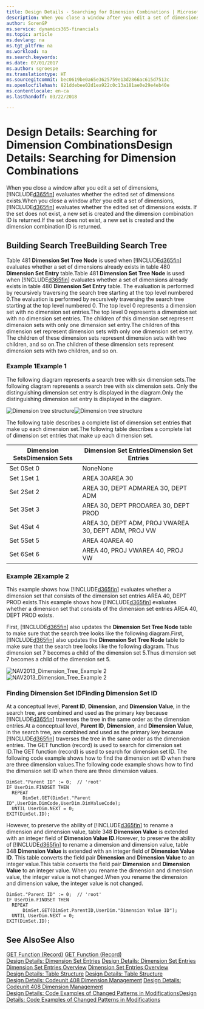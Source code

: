 ```yaml
---
title: Design Details - Searching for Dimension Combinations | Microsoft Docs
description: When you close a window after you edit a set of dimensions, Finance and Operations, Business edition evaluates whether the edited set of dimensions exists. If the set does not exist, a new set is created and the dimension combination ID is returned.
author: SorenGP
ms.service: dynamics365-financials
ms.topic: article
ms.devlang: na
ms.tgt_pltfrm: na
ms.workload: na
ms.search.keywords: 
ms.date: 07/01/2017
ms.author: sgroespe
ms.translationtype: HT
ms.sourcegitcommit: bec0619be0a65e3625759e13d2866ac615d7513c
ms.openlocfilehash: 821ddebee02d1ea922c0c13a181ae0e29e4eb40e
ms.contentlocale: en-ca
ms.lasthandoff: 03/22/2018

---
```

# <a name="design-details-searching-for-dimension-combinations"></a><span data-ttu-id="164c8-104">Design Details: Searching for Dimension Combinations</span><span class="sxs-lookup"><span data-stu-id="164c8-104">Design Details: Searching for Dimension Combinations</span></span>
<span data-ttu-id="164c8-105">When you close a window after you edit a set of dimensions, [!INCLUDE[d365fin](includes/d365fin_md.md)] evaluates whether the edited set of dimensions exists.</span><span class="sxs-lookup"><span data-stu-id="164c8-105">When you close a window after you edit a set of dimensions, [!INCLUDE[d365fin](includes/d365fin_md.md)] evaluates whether the edited set of dimensions exists.</span></span> <span data-ttu-id="164c8-106">If the set does not exist, a new set is created and the dimension combination ID is returned.</span><span class="sxs-lookup"><span data-stu-id="164c8-106">If the set does not exist, a new set is created and the dimension combination ID is returned.</span></span>  

## <a name="building-search-tree"></a><span data-ttu-id="164c8-107">Building Search Tree</span><span class="sxs-lookup"><span data-stu-id="164c8-107">Building Search Tree</span></span>  
 <span data-ttu-id="164c8-108">Table 481 **Dimension Set Tree Node** is used when [!INCLUDE[d365fin](includes/d365fin_md.md)] evaluates whether a set of dimensions already exists in table 480 **Dimension Set Entry** table.</span><span class="sxs-lookup"><span data-stu-id="164c8-108">Table 481 **Dimension Set Tree Node** is used when [!INCLUDE[d365fin](includes/d365fin_md.md)] evaluates whether a set of dimensions already exists in table 480 **Dimension Set Entry** table.</span></span> <span data-ttu-id="164c8-109">The evaluation is performed by recursively traversing the search tree starting at the top level numbered 0.</span><span class="sxs-lookup"><span data-stu-id="164c8-109">The evaluation is performed by recursively traversing the search tree starting at the top level numbered 0.</span></span> <span data-ttu-id="164c8-110">The top level 0 represents a dimension set with no dimension set entries.</span><span class="sxs-lookup"><span data-stu-id="164c8-110">The top level 0 represents a dimension set with no dimension set entries.</span></span> <span data-ttu-id="164c8-111">The children of this dimension set represent dimension sets with only one dimension set entry.</span><span class="sxs-lookup"><span data-stu-id="164c8-111">The children of this dimension set represent dimension sets with only one dimension set entry.</span></span> <span data-ttu-id="164c8-112">The children of these dimension sets represent dimension sets with two children, and so on.</span><span class="sxs-lookup"><span data-stu-id="164c8-112">The children of these dimension sets represent dimension sets with two children, and so on.</span></span>  

### <a name="example-1"></a><span data-ttu-id="164c8-113">Example 1</span><span class="sxs-lookup"><span data-stu-id="164c8-113">Example 1</span></span>  
 <span data-ttu-id="164c8-114">The following diagram represents a search tree with six dimension sets.</span><span class="sxs-lookup"><span data-stu-id="164c8-114">The following diagram represents a search tree with six dimension sets.</span></span> <span data-ttu-id="164c8-115">Only the distinguishing dimension set entry is displayed in the diagram.</span><span class="sxs-lookup"><span data-stu-id="164c8-115">Only the distinguishing dimension set entry is displayed in the diagram.</span></span>  

 <span data-ttu-id="164c8-116">![Dimension tree structure](media/nav2013_dimension_tree.png "NAV2013_Dimension_Tree")</span><span class="sxs-lookup"><span data-stu-id="164c8-116">![Dimension tree structure](media/nav2013_dimension_tree.png "NAV2013_Dimension_Tree")</span></span>  

 <span data-ttu-id="164c8-117">The following table describes a complete list of dimension set entries that make up each dimension set.</span><span class="sxs-lookup"><span data-stu-id="164c8-117">The following table describes a complete list of dimension set entries that make up each dimension set.</span></span>  

|<span data-ttu-id="164c8-118">Dimension Sets</span><span class="sxs-lookup"><span data-stu-id="164c8-118">Dimension Sets</span></span>|<span data-ttu-id="164c8-119">Dimension Set Entries</span><span class="sxs-lookup"><span data-stu-id="164c8-119">Dimension Set Entries</span></span>|  
|--------------------|---------------------------|  
|<span data-ttu-id="164c8-120">Set 0</span><span class="sxs-lookup"><span data-stu-id="164c8-120">Set 0</span></span>|<span data-ttu-id="164c8-121">None</span><span class="sxs-lookup"><span data-stu-id="164c8-121">None</span></span>|  
|<span data-ttu-id="164c8-122">Set 1</span><span class="sxs-lookup"><span data-stu-id="164c8-122">Set 1</span></span>|<span data-ttu-id="164c8-123">AREA 30</span><span class="sxs-lookup"><span data-stu-id="164c8-123">AREA 30</span></span>|  
|<span data-ttu-id="164c8-124">Set 2</span><span class="sxs-lookup"><span data-stu-id="164c8-124">Set 2</span></span>|<span data-ttu-id="164c8-125">AREA 30, DEPT ADM</span><span class="sxs-lookup"><span data-stu-id="164c8-125">AREA 30, DEPT ADM</span></span>|  
|<span data-ttu-id="164c8-126">Set 3</span><span class="sxs-lookup"><span data-stu-id="164c8-126">Set 3</span></span>|<span data-ttu-id="164c8-127">AREA 30, DEPT PROD</span><span class="sxs-lookup"><span data-stu-id="164c8-127">AREA 30, DEPT PROD</span></span>|  
|<span data-ttu-id="164c8-128">Set 4</span><span class="sxs-lookup"><span data-stu-id="164c8-128">Set 4</span></span>|<span data-ttu-id="164c8-129">AREA 30, DEPT ADM, PROJ VW</span><span class="sxs-lookup"><span data-stu-id="164c8-129">AREA 30, DEPT ADM, PROJ VW</span></span>|  
|<span data-ttu-id="164c8-130">Set 5</span><span class="sxs-lookup"><span data-stu-id="164c8-130">Set 5</span></span>|<span data-ttu-id="164c8-131">AREA 40</span><span class="sxs-lookup"><span data-stu-id="164c8-131">AREA 40</span></span>|  
|<span data-ttu-id="164c8-132">Set 6</span><span class="sxs-lookup"><span data-stu-id="164c8-132">Set 6</span></span>|<span data-ttu-id="164c8-133">AREA 40, PROJ VW</span><span class="sxs-lookup"><span data-stu-id="164c8-133">AREA 40, PROJ VW</span></span>|  

### <a name="example-2"></a><span data-ttu-id="164c8-134">Example 2</span><span class="sxs-lookup"><span data-stu-id="164c8-134">Example 2</span></span>  
 <span data-ttu-id="164c8-135">This example shows how [!INCLUDE[d365fin](includes/d365fin_md.md)] evaluates whether a dimension set that consists of the dimension set entries AREA 40, DEPT PROD exists.</span><span class="sxs-lookup"><span data-stu-id="164c8-135">This example shows how [!INCLUDE[d365fin](includes/d365fin_md.md)] evaluates whether a dimension set that consists of the dimension set entries AREA 40, DEPT PROD exists.</span></span>  

 <span data-ttu-id="164c8-136">First, [!INCLUDE[d365fin](includes/d365fin_md.md)] also updates the **Dimension Set Tree Node** table to make sure that the search tree looks like the following diagram.</span><span class="sxs-lookup"><span data-stu-id="164c8-136">First, [!INCLUDE[d365fin](includes/d365fin_md.md)] also updates the **Dimension Set Tree Node** table to make sure that the search tree looks like the following diagram.</span></span> <span data-ttu-id="164c8-137">Thus dimension set 7 becomes a child of the dimension set 5.</span><span class="sxs-lookup"><span data-stu-id="164c8-137">Thus dimension set 7 becomes a child of the dimension set 5.</span></span>  

 <span data-ttu-id="164c8-138">![NAV2013&#95;Dimension&#95;Tree&#95;Example 2](media/nav2013_dimension_tree_example2.png "NAV2013_Dimension_Tree_Example2")</span><span class="sxs-lookup"><span data-stu-id="164c8-138">![NAV2013&#95;Dimension&#95;Tree&#95;Example 2](media/nav2013_dimension_tree_example2.png "NAV2013_Dimension_Tree_Example2")</span></span>  

### <a name="finding-dimension-set-id"></a><span data-ttu-id="164c8-139">Finding Dimension Set ID</span><span class="sxs-lookup"><span data-stu-id="164c8-139">Finding Dimension Set ID</span></span>  
 <span data-ttu-id="164c8-140">At a conceptual level, **Parent ID**, **Dimension**, and **Dimension Value**, in the search tree, are combined and used as the primary key because [!INCLUDE[d365fin](includes/d365fin_md.md)] traverses the tree in the same order as the dimension entries.</span><span class="sxs-lookup"><span data-stu-id="164c8-140">At a conceptual level, **Parent ID**, **Dimension**, and **Dimension Value**, in the search tree, are combined and used as the primary key because [!INCLUDE[d365fin](includes/d365fin_md.md)] traverses the tree in the same order as the dimension entries.</span></span> <span data-ttu-id="164c8-141">The GET function (record) is used to search for dimension set ID.</span><span class="sxs-lookup"><span data-stu-id="164c8-141">The GET function (record) is used to search for dimension set ID.</span></span> <span data-ttu-id="164c8-142">The following code example shows how to find the dimension set ID when there are three dimension values.</span><span class="sxs-lookup"><span data-stu-id="164c8-142">The following code example shows how to find the dimension set ID when there are three dimension values.</span></span>  

```  
DimSet."Parent ID" := 0;  // 'root'  
IF UserDim.FINDSET THEN  
  REPEAT  
      DimSet.GET(DimSet."Parent ID",UserDim.DimCode,UserDim.DimValueCode);  
  UNTIL UserDim.NEXT = 0;  
EXIT(DimSet.ID);  

```  

 <span data-ttu-id="164c8-143">However, to preserve the ability of [!INCLUDE[d365fin](includes/d365fin_md.md)] to rename a dimension and dimension value, table 348 **Dimension Value** is extended with an integer field of **Dimension Value ID**.</span><span class="sxs-lookup"><span data-stu-id="164c8-143">However, to preserve the ability of [!INCLUDE[d365fin](includes/d365fin_md.md)] to rename a dimension and dimension value, table 348 **Dimension Value** is extended with an integer field of **Dimension Value ID**.</span></span> <span data-ttu-id="164c8-144">This table converts the field pair **Dimension** and **Dimension Value** to an integer value.</span><span class="sxs-lookup"><span data-stu-id="164c8-144">This table converts the field pair **Dimension** and **Dimension Value** to an integer value.</span></span> <span data-ttu-id="164c8-145">When you rename the dimension and dimension value, the integer value is not changed.</span><span class="sxs-lookup"><span data-stu-id="164c8-145">When you rename the dimension and dimension value, the integer value is not changed.</span></span>  

```  
DimSet."Parent ID" := 0;  // 'root'  
IF UserDim.FINDSET THEN  
  REPEAT  
      DimSet.GET(DimSet.ParentID,UserDim."Dimension Value ID");  
  UNTIL UserDim.NEXT = 0;  
EXIT(DimSet.ID);  

```  

## <a name="see-also"></a><span data-ttu-id="164c8-146">See Also</span><span class="sxs-lookup"><span data-stu-id="164c8-146">See Also</span></span>  
 <span data-ttu-id="164c8-147">[GET Function (Record)](/dynamics-nav/GET-Function--Record-)  </span><span class="sxs-lookup"><span data-stu-id="164c8-147">[GET Function (Record)](/dynamics-nav/GET-Function--Record-)  </span></span>  
 <span data-ttu-id="164c8-148">[Design Details: Dimension Set Entries](design-details-dimension-set-entries.md) </span><span class="sxs-lookup"><span data-stu-id="164c8-148">[Design Details: Dimension Set Entries](design-details-dimension-set-entries.md) </span></span>  
 <span data-ttu-id="164c8-149">[Dimension Set Entries Overview](design-details-dimension-set-entries-overview.md) </span><span class="sxs-lookup"><span data-stu-id="164c8-149">[Dimension Set Entries Overview](design-details-dimension-set-entries-overview.md) </span></span>  
 <span data-ttu-id="164c8-150">[Design Details: Table Structure](design-details-table-structure.md) </span><span class="sxs-lookup"><span data-stu-id="164c8-150">[Design Details: Table Structure](design-details-table-structure.md) </span></span>  
 <span data-ttu-id="164c8-151">[Design Details: Codeunit 408 Dimension Management](design-details-codeunit-408-dimension-management.md) </span><span class="sxs-lookup"><span data-stu-id="164c8-151">[Design Details: Codeunit 408 Dimension Management](design-details-codeunit-408-dimension-management.md) </span></span>  
 [<span data-ttu-id="164c8-152">Design Details: Code Examples of Changed Patterns in Modifications</span><span class="sxs-lookup"><span data-stu-id="164c8-152">Design Details: Code Examples of Changed Patterns in Modifications</span></span>](design-details-code-examples-of-changed-patterns-in-modifications.md)

